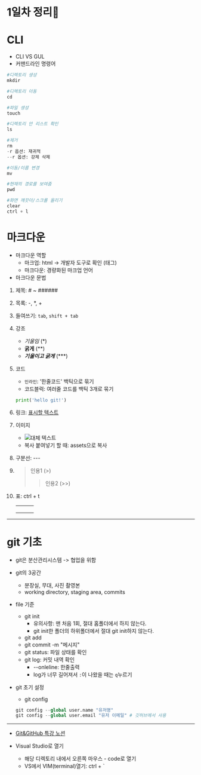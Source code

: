 # 1일차 정리🍕





# CLI

- CLI VS GUL
- 커맨드라인 명령어

```python
#디렉토리 생성
mkdir

#디렉토리 이동
cd

#파일 생성
touch

#디렉토리 안 리스트 확인
ls

#제거
rm
-r 옵션: 재귀적
--r 옵션: 강제 삭제

#이동/이름 변경
mv

#현재의 경로를 보여줌
pwd

#화면 깨끗이/스크롤 올리기
clear
ctrl + l
```



# 마크다운

- 마크다운 역할
  - 마크업: html -> 개발자 도구로 확인 (태그)
  - 마크다운: 경량화된 마크업 언어
- 마크다운 문법

1. 제목: # ~ ######
2. 목록: -, *, +
3. 들여쓰기: `tab`, `shift + tab`
4. 강조
   - *기울임* (*)
   - **굵게** (**)
   - ***기울이고 굵게***  (***)

5. 코드

   - `인라인`: '한줄코드' 백틱으로 묶기
   - 코드블럭: 여러줄 코드를 백틱 3개로 묶기

   ```python
   print('hello git!')
   ```

6. 링크: [표시할 텍스트](url)

7. 이미지

   - ![대체 텍스트](url)
   - 복사 붙여넣기 할 때: assets으로 복사

8. 구분선: ---

9. > 인용1 (>)
   >
   > > 인용2 (>>)

10. 표: ctrl + t

    |      |      |      |
    | ---- | ---- | ---- |
    |      |      |      |
    |      |      |      |
    |      |      |      |



---



# git 기초

- git은 분산관리시스템 -> 협업을 위함
  
- git의 3공간
  
  - 분장실, 무대, 사진 촬영본
  - working directory, staging area, commits
  
- file 기준
  - git init
    - 유의사항: 맨 처음 1회, 절대 홈폴더에서 하지 않는다.
    - git init한 폴더의 하위폴더에서 절대 git init하지 않는다.
  - git add
  - git commit -m "메시지"
  - git status: 파일 상태를 확인
  - git log: 커밋 내역 확인 
    - --onleline: 한줄출력
    - log가 너무 길어져서 `:`이 나왔을 때는 `q`누르기
  
- git 초기 설정

  - git config

  ```python
  git config --global user.name "유저명"
  git config --global user.email "유저 이메일" # 깃허브에서 사용
  ```

  

---

- [Git&GitHub 특강 노션](https://hphk.notion.site/hphk/Git-5-_E-22-02-23-22-02-25-1b97e73779554044b56f15cd57693e9a)

- Visual Studio로 열기
  - 해당 디렉토리 내에서 오른쪽 마우스 - code로 열기
  - VS에서 VIM(terminal)열기: ctrl + `

